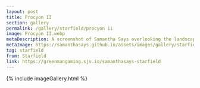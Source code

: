 ```yaml
---
layout: post
title: Procyon II
section: gallery
permalink: /gallery/starfield/procyon ii
image: Procyon II.webp
metaDescription: A screenshot of Samantha Says overlooking the landscape of Procyon II from Starfield, taken by Samantha Says.
metaImage: https://samanthasays.github.io/assets/images/gallery/starfield/Procyon II.webp
tag: starfield
from: Starfield
link: https://greenmangaming.sjv.io/samanthasays-starfield
---
```

{% include imageGallery.html %}